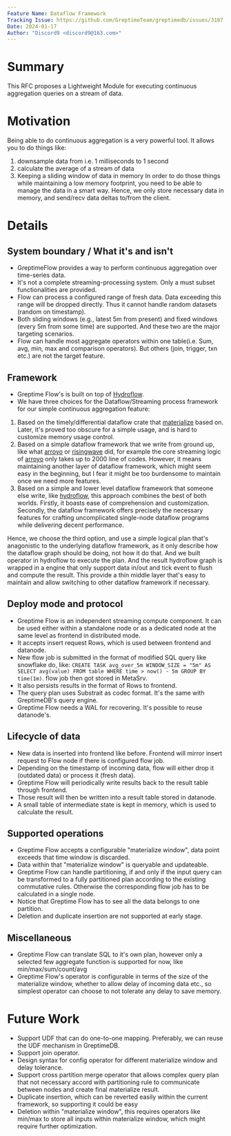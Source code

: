 ```yaml
---
Feature Name: Dataflow Framework
Tracking Issue: https://github.com/GreptimeTeam/greptimedb/issues/3187
Date: 2024-01-17
Author: "Discord9 <discord9@163.com>"
---
```


# Summary
This RFC proposes a Lightweight Module for executing continuous aggregation queries on a stream of data.

# Motivation
Being able to do continuous aggregation is a very powerful tool. It allows you to do things like:
1. downsample data from i.e. 1 milliseconds to 1 second
2. calculate the average of a stream of data
3. Keeping a sliding window of data in memory
In order to do those things while maintaining a low memory footprint, you need to be able to manage the data in a smart way. Hence, we only store necessary data in memory, and send/recv data deltas to/from the client.

# Details
## System boundary / What it's and isn't
- GreptimeFlow provides a way to perform continuous aggregation over time-series data.
- It's not a complete streaming-processing system. Only a must subset functionalities are provided.
- Flow can process a configured range of fresh data. Data exceeding this range will be dropped directly. Thus it cannot handle random datasets (random on timestamp).
- Both sliding windows (e.g., latest 5m from present) and fixed windows (every 5m from some time) are supported. And these two are the major targeting scenarios.
- Flow can handle most aggregate operators within one table(i.e. Sum, avg, min, max and comparison operators). But others (join, trigger, txn etc.) are not the target feature.

## Framework
- Greptime Flow's is built on top of [Hydroflow](https://github.com/hydro-project/hydroflow).
- We have three choices for the Dataflow/Streaming process framework for our simple continuous aggregation feature:
1. Based on the timely/differential dataflow crate that [materialize](https://github.com/MaterializeInc/materialize) based on. Later, it's proved too obscure for a simple usage, and is hard to customize memory usage control.
2. Based on a simple dataflow framework that we write from ground up, like what [arroyo](https://www.arroyo.dev/) or [risingwave](https://www.risingwave.dev/) did, for example the core streaming logic of [arroyo](https://github.com/ArroyoSystems/arroyo/blob/master/arroyo-datastream/src/lib.rs) only takes up to 2000 line of codes. However, it means maintaining another layer of dataflow framework, which might seem easy in the beginning, but I fear it might be too burdensome to maintain once we need more features.
3. Based on a simple and lower level dataflow framework that someone else write, like [hydroflow](https://github.com/hydro-project/hydroflow), this approach combines the best of both worlds. Firstly, it boasts ease of comprehension and customization. Secondly, the dataflow framework offers precisely the necessary features for crafting uncomplicated single-node dataflow programs while delivering decent performance.

Hence, we choose the third option, and use a simple logical plan that's anagonistic to the underlying dataflow framework, as it only describe how the dataflow graph should be doing, not how it do that. And we built operator in hydroflow to execute the plan. And the result hydroflow graph is wrapped in a engine that only support data in/out and tick event to flush and compute the result. This provide a thin middle layer that's easy to maintain and allow switching to other dataflow framework if necessary.

## Deploy mode and protocol
- Greptime Flow is an independent streaming compute component. It can be used either within a standalone node or as a dedicated node at the same level as frontend in distributed mode.
- It accepts insert request Rows, which is used between frontend and datanode.
- New flow job is submitted in the format of modified SQL query like snowflake do, like: `CREATE TASK avg_over_5m WINDOW_SIZE = "5m" AS SELECT avg(value) FROM table WHERE time > now() - 5m GROUP BY time(1m)`. flow job then got stored in MetaSrv.
- It also persists results in the format of Rows to frontend.
- The query plan uses Substrait as codec format. It's the same with GreptimeDB's query engine.
- Greptime Flow needs a WAL for recovering. It's possible to reuse datanode's.

## Lifecycle of data
- New data is inserted into frontend like before. Frontend will mirror insert request to Flow node if there is configured flow job.
- Depending on the timestamp of incoming data, flow will either drop it (outdated data) or process it (fresh data).
- Greptime Flow will periodically write results back to the result table through frontend.
- Those result will then be written into a result table stored in datanode.
- A small table of intermediate state is kept in memory, which is used to calculate the result.
## Supported operations
- Greptime Flow accepts a configurable "materialize window", data point exceeds that time window is discarded.
- Data within that "materialize window" is queryable and updateable.
- Greptime Flow can handle partitioning, if and only if the input query can be transformed to a fully partitioned plan according to the existing commutative rules. Otherwise the corresponding flow job has to be calculated in a single node.
- Notice that Greptime Flow has to see all the data belongs to one partition.
- Deletion and duplicate insertion are not supported at early stage.
## Miscellaneous 
- Greptime Flow can translate SQL to it's own plan, however only a selected few aggregate function is supported for now, like min/max/sum/count/avg
- Greptime Flow's operator is configurable in terms of the size of the materialize window, whether to allow delay of incoming data etc., so simplest operator can choose to not tolerate any delay to save memory.

# Future Work
- Support UDF that can do one-to-one mapping. Preferably, we can reuse the UDF mechanism in GreptimeDB.
- Support join operator.
- Design syntax for config operator for different materialize window and delay tolerance.
- Support cross partition merge operator that allows complex query plan that not necessary accord with partitioning rule to communicate between nodes and create final materialize result.
- Duplicate insertion, which can be reverted easily within the current framework, so supporting it could be easy
- Deletion within "materialize window", this requires operators like min/max to store all inputs within materialize window, which might require further optimization.
